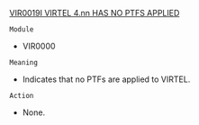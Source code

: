 [VIR0019I VIRTEL 4.nn HAS NO PTFS APPLIED](https://virtel.readthedocs.io/en/latest/manuals/virtel/Virtel459MG/messages.html?highlight=VIR0019I#VIR0019I)

`Module`
- VIR0000

`Meaning`
- Indicates that no PTFs are applied to VIRTEL.

`Action`
- None.
